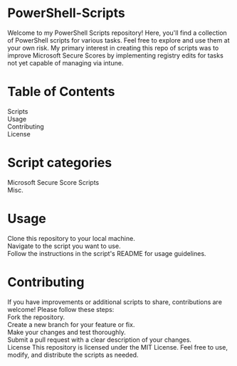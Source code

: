 # PowerShell-Scripts
Welcome to my PowerShell Scripts repository! Here, you'll find a collection of PowerShell scripts for various tasks. Feel free to explore and use them at your own risk.
My primary interest in creating this repo of scripts was to improve Microsoft Secure Scores by implementing registry edits for tasks not yet capable of managing via intune.

# Table of Contents
Scripts  
Usage  
Contributing  
License
# Script categories
Microsoft Secure Score Scripts  
Misc.
# Usage
Clone this repository to your local machine.  
Navigate to the script you want to use.  
Follow the instructions in the script's README for usage guidelines.  
# Contributing
If you have improvements or additional scripts to share, contributions are welcome! Please follow these steps:  
Fork the repository.  
Create a new branch for your feature or fix.  
Make your changes and test thoroughly.  
Submit a pull request with a clear description of your changes.  
License
This repository is licensed under the MIT License. Feel free to use, modify, and distribute the scripts as needed.
